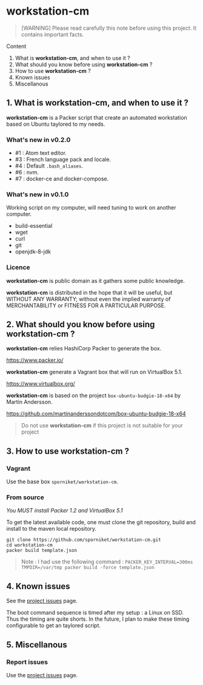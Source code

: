 # workstation-cm

> [WARNING] Please read carefully this note before using this project. It contains important facts.

Content

1. What is **workstation-cm**, and when to use it ?
2. What should you know before using **workstation-cm** ?
3. How to use **workstation-cm** ?
4. Known issues
5. Miscellanous

## 1. What is **workstation-cm**, and when to use it ?
**workstation-cm** is a Packer script that create an automated workstation based on Ubuntu taylored to my needs.

### What's new in v0.2.0

* #1 : Atom text editor.
* #3 : French language pack and locale.
* #4 : Default `.bash_aliases`.
* #6 : nvm.
* #7 : docker-ce and docker-compose.

### What's new in v0.1.0

Working script on my computer, will need tuning to work on another computer.

* build-essential
* wget
* curl
* git
* openjdk-8-jdk

### Licence
 **workstation-cm** is public domain as it gathers some public knowledge.

 **workstation-cm** is distributed in the hope that it will be useful, but WITHOUT ANY WARRANTY; without
 even the implied warranty of MERCHANTABILITY or FITNESS FOR A PARTICULAR PURPOSE.


## 2. What should you know before using **workstation-cm** ?

**workstation-cm** relies HashiCorp Packer to generate the box.

https://www.packer.io/

**workstation-cm** generate a Vagrant box that will run on VirtualBox 5.1.

https://www.virtualbox.org/

**workstation-cm** is based on the project `box-ubuntu-budgie-18-x64` by Martin Andersson.

https://github.com/martinanderssondotcom/box-ubuntu-budgie-18-x64

> Do not use **workstation-cm** if this project is not suitable for your project

## 3. How to use **workstation-cm** ?

### Vagrant

Use the base box `sporniket/workstation-cm`.

### From source

_You MUST install Packer 1.2 and VirtualBox 5.1_

To get the latest available code, one must clone the git repository, build and install to the maven local repository.

	git clone https://github.com/sporniket/workstation-cm.git
	cd workstation-cm
	packer build template.json

> Note : I had use the following command : `PACKER_KEY_INTERVAL=300ms TMPDIR=/var/tmp packer build -force template.json`

## 4. Known issues

See the [project issues](https://github.com/sporniket/workstation-cm/issues) page.

The boot command sequence is timed after my setup : a Linux on SSD. Thus the timing are quite shorts. In the future, I plan to make these timing configurable to get an taylored script.

## 5. Miscellanous

### Report issues

Use the [project issues](https://github.com/sporniket/workstation-cm/issues) page.
